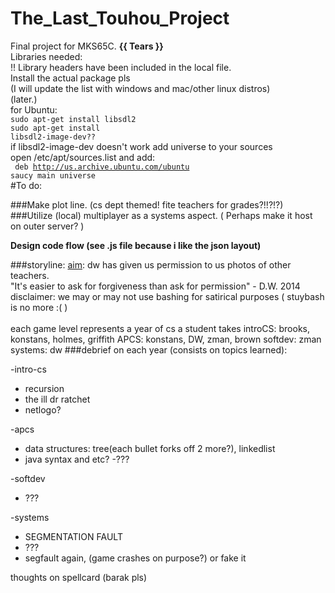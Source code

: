 The_Last_Touhou_Project
=======================

Final project for MKS65C. **{{ Tears }}**<br>
Libraries needed:<br>
!! Library headers have been included in the local file.
<br>Install the actual package pls
<br>(I will update the list with windows and mac/other linux distros)
<br>(later.)
<br>for Ubuntu:
<br><code>sudo apt-get install libsdl2
<br>sudo apt-get install libsdl2-image-dev??</code>
<br>if libsdl2-image-dev doesn't work add universe to your sources
<br>open /etc/apt/sources.list and add:<br>
<code>
deb http://us.archive.ubuntu.com/ubuntu saucy main universe
</code>
<br>
#To do:

###Make plot line. (cs dept themed! fite teachers for grades?!!?!?)
###Utilize (local) multiplayer as a systems aspect. ( Perhaps make it host on outer server? )

**Design code flow (see .js file because i like the json layout)**

###storyline:
<u>aim</u>: dw has given us permission to us photos of
   other teachers.<br>
   "It's easier to ask for forgiveness than ask for permission" - D.W. 2014<br>
   disclaimer: we may or may not use bashing for
   satirical purposes ( stuybash is no more :( )<br>	
   each game level represents a year of cs a student takes
     introCS: brooks, konstans, holmes, griffith
     APCS: konstans, DW, zman, brown
     softdev: zman
     systems: dw
###debrief on each year (consists on topics learned):

-intro-cs
- recursion
- the ill dr ratchet
- netlogo?

-apcs
- data structures: tree(each bullet forks off 2 more?), linkedlist
- java syntax and etc?
-???

-softdev
- ??? 

-systems
- SEGMENTATION FAULT
- ???
- segfault again, (game crashes on purpose?) or fake it


thoughts on spellcard (barak pls)

